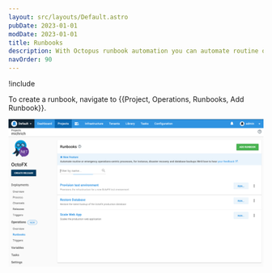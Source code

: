 ```yaml
---
layout: src/layouts/Default.astro
pubDate: 2023-01-01
modDate: 2023-01-01
title: Runbooks
description: With Octopus runbook automation you can automate routine or emergency operations-centric processes, for instance, disaster recovery and database backups.
navOrder: 90
---
```


!include <runbooks-intro>

To create a runbook, navigate to {{Project, Operations, Runbooks, Add Runbook}}.

![Add Runbook](/docs/runbooks/runbooks-list.png "width=500")